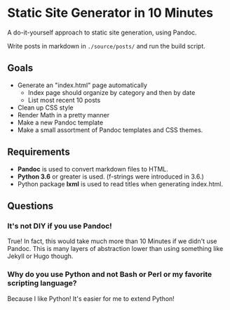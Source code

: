 # Static Site Generator in 10 Minutes

A do-it-yourself approach to static site generation, using Pandoc.

Write posts in markdown in `./source/posts/` and run the build script.

## Goals

 * Generate an "index.html" page automatically
    * Index page should organize by category and then by date
    * List most recent 10 posts
 * Clean up CSS style
 * Render Math in a pretty manner
 * Make a new Pandoc template
 * Make a small assortment of Pandoc templates and CSS themes.

## Requirements

 * **Pandoc** is used to convert markdown files to HTML.
 * **Python 3.6** or greater is used. (f-strings were introduced in 3.6.)
 * Python package **lxml** is used to read titles when generating index.html.

## Questions

### It's not DIY if you use Pandoc!

True! In fact, this would take much more than 10 Minutes if we didn't use Pandoc. This is many layers of abstraction lower than using something like Jekyll or Hugo though.

### Why do you use Python and not Bash or Perl or my favorite scripting language?

Because I like Python! It's easier for me to extend Python!
